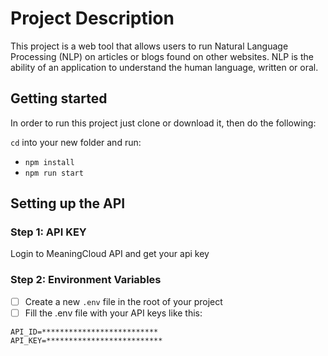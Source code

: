 # Project Description

This project is a web tool that allows users to run Natural Language Processing (NLP) on articles or blogs found on other websites. NLP is the ability of an application to understand the human language, written or oral.

## Getting started

In order to run this project just clone or download it, then do the following:

`cd` into your new folder and run:
- `npm install`
- `npm run start`

## Setting up the API

### Step 1: API KEY
Login to MeaningCloud API and get your api key

### Step 2: Environment Variables
- [ ] Create a new ```.env``` file in the root of your project
- [ ] Fill the .env file with your API keys like this:
```
API_ID=**************************
API_KEY=**************************
```
